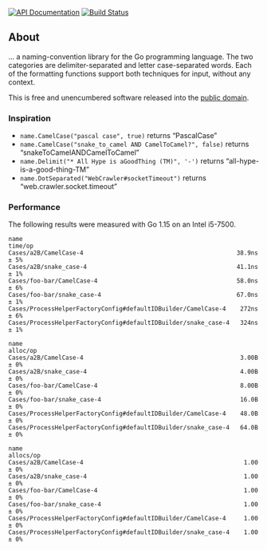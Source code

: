 [![API Documentation](https://godoc.org/github.com/pascaldekloe/name?status.svg)](https://godoc.org/github.com/pascaldekloe/name)
[![Build Status](https://travis-ci.org/pascaldekloe/name.svg?branch=master)](https://travis-ci.org/pascaldekloe/name)

## About

… a naming-convention library for the Go programming language.
The two categories are delimiter-separated and letter case-separated words.
Each of the formatting functions support both techniques for input, without
any context.

This is free and unencumbered software released into the
[public domain](http://creativecommons.org/publicdomain/zero/1.0).


### Inspiration

* `name.CamelCase("pascal case", true)` returns “PascalCase”
* `name.CamelCase("snake_to_camel AND CamelToCamel?", false)` returns “snakeToCamelANDCamelToCamel”
* `name.Delimit("* All Hype is aGoodThing (TM)", '-')` returns “all-hype-is-a-good-thing-TM”
* `name.DotSeparated("WebCrawler#socketTimeout")` returns “web.crawler.socket.timeout”


### Performance

The following results were measured with Go 1.15 on an Intel i5-7500.

```
name                                                            time/op
Cases/a2B/CamelCase-4                                           38.9ns ± 5%
Cases/a2B/snake_case-4                                          41.1ns ± 1%
Cases/foo-bar/CamelCase-4                                       58.0ns ± 6%
Cases/foo-bar/snake_case-4                                      67.0ns ± 1%
Cases/ProcessHelperFactoryConfig#defaultIDBuilder/CamelCase-4    272ns ± 6%
Cases/ProcessHelperFactoryConfig#defaultIDBuilder/snake_case-4   324ns ± 1%

name                                                            alloc/op
Cases/a2B/CamelCase-4                                            3.00B ± 0%
Cases/a2B/snake_case-4                                           4.00B ± 0%
Cases/foo-bar/CamelCase-4                                        8.00B ± 0%
Cases/foo-bar/snake_case-4                                       16.0B ± 0%
Cases/ProcessHelperFactoryConfig#defaultIDBuilder/CamelCase-4    48.0B ± 0%
Cases/ProcessHelperFactoryConfig#defaultIDBuilder/snake_case-4   64.0B ± 0%

name                                                            allocs/op
Cases/a2B/CamelCase-4                                             1.00 ± 0%
Cases/a2B/snake_case-4                                            1.00 ± 0%
Cases/foo-bar/CamelCase-4                                         1.00 ± 0%
Cases/foo-bar/snake_case-4                                        1.00 ± 0%
Cases/ProcessHelperFactoryConfig#defaultIDBuilder/CamelCase-4     1.00 ± 0%
Cases/ProcessHelperFactoryConfig#defaultIDBuilder/snake_case-4    1.00 ± 0%
```

